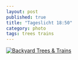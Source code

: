 ```yaml
---
layout: post
published: true
title: "Tageslicht 18:50"
category: photo
tags: trees trains
---
```


[![Backyard Trees & Trains](http://37.media.tumblr.com/5427f3e8d67391a4dbb61a83f54ea1c6/tumblr_n4z0pn6Y1w1rive1ro1_500.jpg)](http://dr3wh0.tumblr.com/post/84564015409)